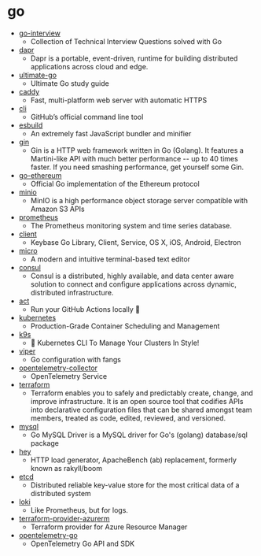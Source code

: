 # go
- [go-interview](https://github.com/shomali11/go-interview)
  - Collection of Technical Interview Questions solved with Go
- [dapr](https://github.com/dapr/dapr)
  - Dapr is a portable, event-driven, runtime for building distributed applications across cloud and edge.
- [ultimate-go](https://github.com/hoanhan101/ultimate-go)
  - Ultimate Go study guide
- [caddy](https://github.com/caddyserver/caddy)
  - Fast, multi-platform web server with automatic HTTPS
- [cli](https://github.com/cli/cli)
  - GitHub’s official command line tool
- [esbuild](https://github.com/evanw/esbuild)
  - An extremely fast JavaScript bundler and minifier
- [gin](https://github.com/gin-gonic/gin)
  - Gin is a HTTP web framework written in Go (Golang). It features a Martini-like API with much better performance -- up to 40 times faster. If you need smashing performance, get yourself some Gin.
- [go-ethereum](https://github.com/ethereum/go-ethereum)
  - Official Go implementation of the Ethereum protocol
- [minio](https://github.com/minio/minio)
  - MinIO is a high performance object storage server compatible with Amazon S3 APIs
- [prometheus](https://github.com/prometheus/prometheus)
  - The Prometheus monitoring system and time series database.
- [client](https://github.com/keybase/client)
  - Keybase Go Library, Client, Service, OS X, iOS, Android, Electron
- [micro](https://github.com/zyedidia/micro)
  - A modern and intuitive terminal-based text editor
- [consul](https://github.com/hashicorp/consul)
  - Consul is a distributed, highly available, and data center aware solution to connect and configure applications across dynamic, distributed infrastructure.
- [act](https://github.com/nektos/act)
  - Run your GitHub Actions locally 🚀
- [kubernetes](https://github.com/kubernetes/kubernetes)
  - Production-Grade Container Scheduling and Management
- [k9s](https://github.com/derailed/k9s)
  - 🐶 Kubernetes CLI To Manage Your Clusters In Style!
- [viper](https://github.com/spf13/viper)
  - Go configuration with fangs
- [opentelemetry-collector](https://github.com/open-telemetry/opentelemetry-collector)
  - OpenTelemetry Service
- [terraform](https://github.com/hashicorp/terraform)
  - Terraform enables you to safely and predictably create, change, and improve infrastructure. It is an open source tool that codifies APIs into declarative configuration files that can be shared amongst team members, treated as code, edited, reviewed, and versioned.
- [mysql](https://github.com/go-sql-driver/mysql)
  - Go MySQL Driver is a MySQL driver for Go's (golang) database/sql package
- [hey](https://github.com/rakyll/hey)
  - HTTP load generator, ApacheBench (ab) replacement, formerly known as rakyll/boom
- [etcd](https://github.com/etcd-io/etcd)
  - Distributed reliable key-value store for the most critical data of a distributed system
- [loki](https://github.com/grafana/loki)
  - Like Prometheus, but for logs.
- [terraform-provider-azurerm](https://github.com/terraform-providers/terraform-provider-azurerm)
  - Terraform provider for Azure Resource Manager
- [opentelemetry-go](https://github.com/open-telemetry/opentelemetry-go)
  - OpenTelemetry Go API and SDK
